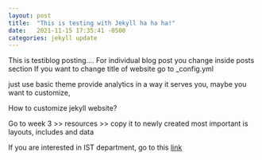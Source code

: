 ```yaml
---
layout: post
title:  "This is testing with Jekyll ha ha ha!"
date:   2021-11-15 17:35:41 -0500
categories: jekyll update
---
```

This is testiblog posting....
For individual blog post you change inside posts section
If you want to change title of website go to _config.yml

just use basic theme provide analytics in a way it serves you,
maybe you want to customize, 

How to customize jekyll website?

Go to week 3 >> resources >> copy it to newly created
most important is layouts, includes and data

If you are interested in IST department, go to this [link](https://ist.gmu.edu) 